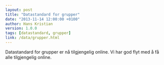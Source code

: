 ```yaml
---
layout: post
title: "Datastandard for grupper"
date: "2013-11-14 12:00:00 +0100"
author: Hans Kristian
version: 1.0.0
tags: [datastandard, grupper]
link: /data/grupper.html
---
```


Datastandard for grupper er nå tilgjengelig online. Vi har god flyt med å få
alle tilgjengelig online.

